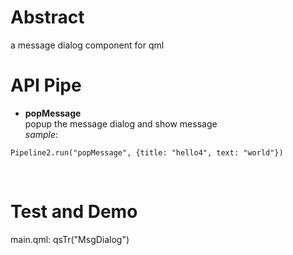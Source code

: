 # Abstract
a message dialog component for qml  

# API Pipe
* **popMessage**  
popup the message dialog and show message  
_sample_:  
```
Pipeline2.run("popMessage", {title: "hello4", text: "world"})
```  
</br>

# Test and Demo
main.qml: qsTr("MsgDialog")  
</br>